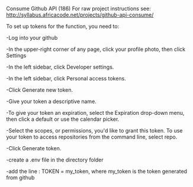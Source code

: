 Consume Github API (186)
For raw project instructions see: http://syllabus.africacode.net/projects/github-api-consume/


To set up tokens for the function, you need to:

-Log into your github

-In the upper-right corner of any page, click your profile photo, then click Settings

-In the left sidebar, click Developer settings.

-In the left sidebar, click Personal access tokens.

-Click Generate new token.

-Give your token a descriptive name.

-To give your token an expiration, select the Expiration drop-down menu, then click a default or use the calendar picker.

-Select the scopes, or permissions, you'd like to grant this token. To use your token to access repositories from the command line, select repo.

-Click Generate token.

-create a .env file in the directory folder

-add the line : TOKEN = my_token, where my_token is the token generated from github

